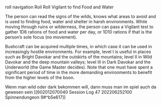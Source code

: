 roll navigation Roll
Roll Vigilant to find Food and Water


The person can read the signs of the wilds, knows what areas to avoid and is used to finding food, water and shelter in harsh environments. While moving through ruins or wilderness, the person can pass a Vigilant test to gather 1D6 rations of food and water per day, or 1D10 rations if that is the person’s sole focus (no movement).

Bushcraft can be acquired multiple times, in which case it can be used in increasingly hostile environments. For example, level I is useful in places such as Bright Davokar and the outskirts of the mountains; level II in Wild Davokar and the deep mountain valleys; level III in Dark Davokar and the Underworld (the Game Master decides). Note that one must have spent a significant period of time in the more demanding environments to benefit from the higher levels of the boon.

Wenn man wild oder dark bekommen will, dann muss man im spiel auch da gewesen sein [[602012070040 Session Log 47 202206252100 Spinnendungeon 9#^b5e617]]

